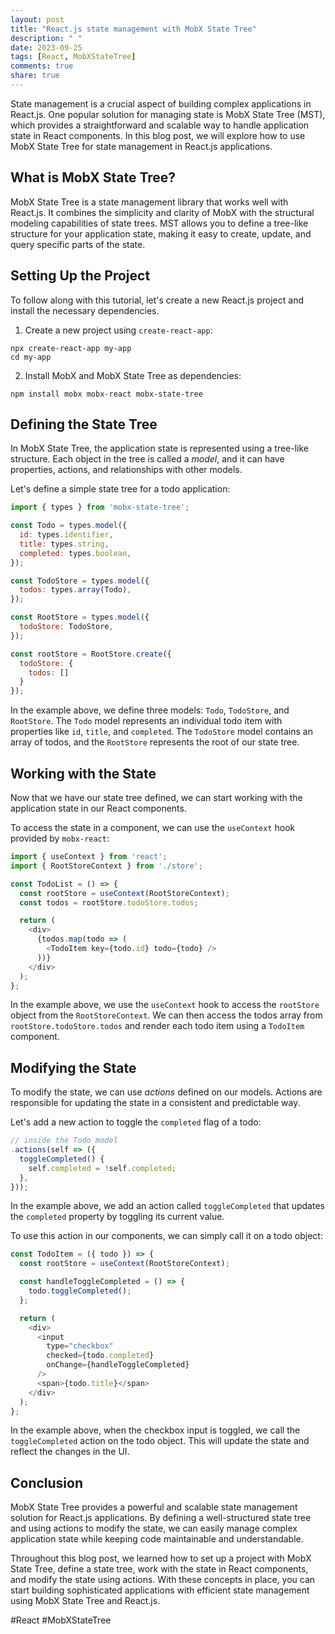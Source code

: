 ```yaml
---
layout: post
title: "React.js state management with MobX State Tree"
description: " "
date: 2023-09-25
tags: [React, MobXStateTree]
comments: true
share: true
---
```


State management is a crucial aspect of building complex applications in React.js. One popular solution for managing state is MobX State Tree (MST), which provides a straightforward and scalable way to handle application state in React components. In this blog post, we will explore how to use MobX State Tree for state management in React.js applications.

## What is MobX State Tree?

MobX State Tree is a state management library that works well with React.js. It combines the simplicity and clarity of MobX with the structural modeling capabilities of state trees. MST allows you to define a tree-like structure for your application state, making it easy to create, update, and query specific parts of the state.

## Setting Up the Project

To follow along with this tutorial, let's create a new React.js project and install the necessary dependencies.

1. Create a new project using `create-react-app`:
```shell
npx create-react-app my-app
cd my-app
```

2. Install MobX and MobX State Tree as dependencies:
```shell
npm install mobx mobx-react mobx-state-tree
```

## Defining the State Tree

In MobX State Tree, the application state is represented using a tree-like structure. Each object in the tree is called a *model*, and it can have properties, actions, and relationships with other models.

Let's define a simple state tree for a todo application:

```javascript
import { types } from 'mobx-state-tree';

const Todo = types.model({
  id: types.identifier,
  title: types.string,
  completed: types.boolean,
});

const TodoStore = types.model({
  todos: types.array(Todo),
});

const RootStore = types.model({
  todoStore: TodoStore,
});

const rootStore = RootStore.create({
  todoStore: {
    todos: []
  }
});
```

In the example above, we define three models: `Todo`, `TodoStore`, and `RootStore`. The `Todo` model represents an individual todo item with properties like `id`, `title`, and `completed`. The `TodoStore` model contains an array of todos, and the `RootStore` represents the root of our state tree.

## Working with the State

Now that we have our state tree defined, we can start working with the application state in our React components.

To access the state in a component, we can use the `useContext` hook provided by `mobx-react`:

```javascript
import { useContext } from 'react';
import { RootStoreContext } from './store';

const TodoList = () => {
  const rootStore = useContext(RootStoreContext);
  const todos = rootStore.todoStore.todos;

  return (
    <div>
      {todos.map(todo => (
        <TodoItem key={todo.id} todo={todo} />
      ))}
    </div>
  );
};
```

In the example above, we use the `useContext` hook to access the `rootStore` object from the `RootStoreContext`. We can then access the todos array from `rootStore.todoStore.todos` and render each todo item using a `TodoItem` component.

## Modifying the State

To modify the state, we can use *actions* defined on our models. Actions are responsible for updating the state in a consistent and predictable way.

Let's add a new action to toggle the `completed` flag of a todo:

```javascript
// inside the Todo model
.actions(self => ({
  toggleCompleted() {
    self.completed = !self.completed;
  },
}));
```

In the example above, we add an action called `toggleCompleted` that updates the `completed` property by toggling its current value.

To use this action in our components, we can simply call it on a todo object:

```javascript
const TodoItem = ({ todo }) => {
  const rootStore = useContext(RootStoreContext);

  const handleToggleCompleted = () => {
    todo.toggleCompleted();
  };

  return (
    <div>
      <input
        type="checkbox"
        checked={todo.completed}
        onChange={handleToggleCompleted}
      />
      <span>{todo.title}</span>
    </div>
  );
};
```

In the example above, when the checkbox input is toggled, we call the `toggleCompleted` action on the todo object. This will update the state and reflect the changes in the UI.

## Conclusion

MobX State Tree provides a powerful and scalable state management solution for React.js applications. By defining a well-structured state tree and using actions to modify the state, we can easily manage complex application state while keeping code maintainable and understandable.

Throughout this blog post, we learned how to set up a project with MobX State Tree, define a state tree, work with the state in React components, and modify the state using actions. With these concepts in place, you can start building sophisticated applications with efficient state management using MobX State Tree and React.js.

#React #MobXStateTree
